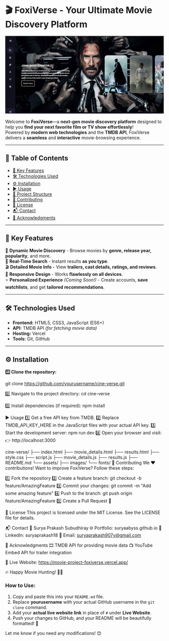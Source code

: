 # 🎬 **FoxiVerse - Your Ultimate Movie Discovery Platform**  

![FoxiVerse Banner](https://github.com/SuryaAbyss/Movie_Project_Foxiverse/blob/main/Screenshot%202025-03-23%20042022.jpg)

Welcome to **FoxiVerse**—a **next-gen movie discovery platform** designed to help you **find your next favorite film or TV show effortlessly**!  
Powered by **modern web technologies** and the **TMDB API**, FoxiVerse delivers a **seamless** and **interactive** movie-browsing experience.

---

## 📌 **Table of Contents**
- [🚀 Key Features](#-key-features)
- [🛠️ Technologies Used](#-technologies-used)
- [⚙️ Installation](#️-installation)
- [▶️ Usage](#️-usage)
- [📂 Project Structure](#-project-structure)
- [🤝 Contributing](#-contributing)
- [📝 License](#-license)
- [📬 Contact](#-contact)
- [🙏 Acknowledgments](#-acknowledgments)

---

## 🚀 **Key Features**
🎥 **Dynamic Movie Discovery** - Browse movies by **genre, release year, popularity**, and more.  
🔎 **Real-Time Search** - Instant results **as you type**.  
🎬 **Detailed Movie Info** - View **trailers, cast details, ratings, and reviews**.  
📱 **Responsive Design** - Works **flawlessly on all devices**.  
⭐ **Personalized Experience** *(Coming Soon!)* - Create accounts, **save watchlists**, and get **tailored recommendations**.  

---

## 🛠️ **Technologies Used**
- **Frontend:** HTML5, CSS3, JavaScript (ES6+)
- **API:** TMDB API *(for fetching movie data)*
- **Hosting:** Vercel  
- **Tools:** Git, GitHub  

---

## ⚙️ **Installation**
**1️⃣ Clone the repository:**  

git clone https://github.com/yourusername/cine-verse.git

2️⃣ Navigate to the project directory:
cd cine-verse

3️⃣ Install dependencies (if required):
npm install

▶️ Usage
1️⃣ Get a free API key from TMDB.
2️⃣ Replace TMDB_API_KEY_HERE in the JavaScript files with your actual API key.
3️⃣ Start the development server:
npm run dev
4️⃣ Open your browser and visit:
👉 http://localhost:3000

cine-verse/
├── index.html
├── movie_details.html
├── results.html
├── style.css
├── script.js
├── movie_details.js
├── results.js
├── README.md
└── assets/
    ├── images/
    └── fonts/
🤝 Contributing
We ❤️ contributions! Want to improve FoxiVerse? Follow these steps:

1️⃣ Fork the repository
2️⃣ Create a feature branch:
git checkout -b feature/AmazingFeature
3️⃣ Commit your changes:
git commit -m "Add some amazing feature"
4️⃣ Push to the branch:
git push origin feature/AmazingFeature
5️⃣ Create a Pull Request 🚀

📝 License
This project is licensed under the MIT License. See the LICENSE file for details.

📬 Contact
📌 Surya Prakash Subudhiray
🌐 Portfolio: suryaabyss.github.io
🔗 LinkedIn: suryaprakash18
📧 Email: suryaprakash907y@gmail.com

🙏 Acknowledgments
🎞️ TMDB API for providing movie data
📺 YouTube Embed API for trailer integration

🚀 Live Website: https://movie-project-foxiverse.vercel.app/

🔥 Happy Movie Hunting! 🍿🎥


### How to Use:
1. Copy and paste this into your `README.md` file.
2. Replace **yourusername** with your actual GitHub username in the `git clone` command.
3. Add your **actual live website link** in place of `#` under **Live Website**.
4. Push your changes to GitHub, and your README will be beautifully formatted! 🚀

Let me know if you need any modifications! 😊


